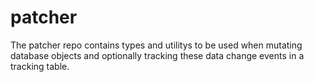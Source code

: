 # patcher

The patcher repo contains types and utilitys to be used when mutating database objects and optionally tracking these data change events in a tracking table.
